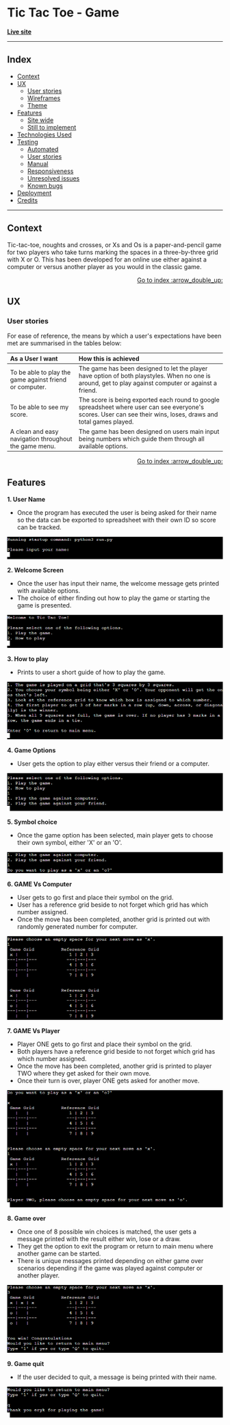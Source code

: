 # Tic Tac Toe - Game

**[Live site](https://tic-tac-toe-cipp3.herokuapp.com/)**

---

<span id="top"></span>

## Index

- <a href="#context">Context</a>
- <a href="#ux">UX</a>
  - <a href="#ux-stories">User stories</a>
  - <a href="#ux-wireframes">Wireframes</a>
  - <a href="#ux-theme">Theme</a>
- <a href="#features">Features</a>
  - <a href="#features-all">Site wide</a>
  - <a href="#features-future">Still to implement</a>
- <a href="#technologies">Technologies Used</a>
- <a href="#testing">Testing</a>
  - <a href="#testing-auto">Automated</a>
  - <a href="#testing-user-stories">User stories</a>
  - <a href="#testing-manual">Manual</a>
  - <a href="#testing-responsive">Responsiveness</a>
  - <a href="#testing-unresolved">Unresolved issues</a>
  - <a href="#testing-bugs">Known bugs</a>
- <a href="#deployment">Deployment</a>
- <a href="#credits">Credits</a>

---

<span id="context"></span>

## Context

Tic-tac-toe, noughts and crosses, or Xs and Os is a paper-and-pencil game for two players who take turns marking the spaces in a three-by-three grid with X or O.
This has been developed for an online use either against a computer or versus another player as you would in the classic game.

<div align="right"><a style="text-align:right" href="#top">Go to index :arrow_double_up:</a></div>
<span id="ux"></span>

## UX

<span id="ux-stories"></span>

### User stories

For ease of reference, the means by which a user's expectations have been met are summarised in the tables below:

| As a **User** I want | How this is achieved                                                                                                                                                           
:-|:-
To be able to play the game against friend or computer. | The game has been designed to let the player have option of both playstyles. When no one is around, get to play against computer or against a friend.
To be able to see my score. | The score is being exported each round to google spreadsheet where user can see everyone's scores. User can see their wins, loses, draws and total games played.
A clean and easy navigation throughout the game menu. | The game has been designed on users main input being numbers which guide them through all available options.

<div align="right"><a style="text-align:right" href="#top">Go to index :arrow_double_up:</a></div>

<span id="features"></span>

## Features

<span id="features-all"></span>

**1. User Name**

- Once the program has executed the user is being asked for their name so the data can be exported to spreadsheet with their own ID so score can be tracked.

![Name input](docs/nameinput.png)

**2. Welcome Screen**

- Once the user has input their name, the welcome message gets printed with available options.
- The choice of either finding out how to play the game or starting the game is presented.

![Welcome screen](docs/welcomescreen.png)

**3. How to play**

- Prints to user a short guide of how to play the game.

![How to play](docs/howtoplay.png)

**4. Game Options**

- User gets the option to play either versus their friend or a computer.

![Game options](docs/gameoption.png)

**5. Symbol choice**

- Once the game option has been selected, main player gets to choose their own symbol, either 'X' or an 'O'.

![Symbol choice](docs/symbolchoice.png)

**6. GAME Vs Computer**

- User gets to go first and place their symbol on the grid.
- User has a reference grid beside to not forget which grid has which number assigned.
- Once the move has been completed, another grid is printed out with randomly generated number for computer.

![Game vs computer](docs/movevscomputer.png)

**7. GAME Vs Player**

- Player ONE gets to go first and place their symbol on the grid.
- Both players have a reference grid beside to not forget which grid has which number assigned.
- Once the move has been completed, another grid is printed to player TWO where they get asked for their own move.
- Once their turn is over, player ONE gets asked for another move.

![Game vs player](docs/movevsplayer.png)

**8. Game over**

- Once one of 8 possible win choices is matched, the user gets a message printed with the result either win, lose or a draw.
- They get the option to exit the program or return to main menu where another game can be started.
- There is unique messages printed depending on either game over scenarios depending if the game was played against computer or another player.

![game over](docs/winvscomp.png)

**9. Game quit**

- If the user decided to quit, a message is being printed with their name.

![game over](docs/gamequit.png)

